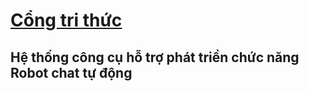 # [Cổng tri thức](https://www.messenger.com/t/434504756891831)
## Hệ thống công cụ hỗ trợ phát triển chức năng Robot chat tự động
